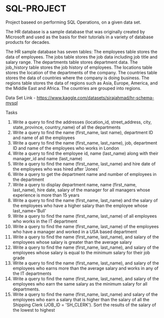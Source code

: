 # SQL-PROJECT


Project baseed on performing SQL Operations, on a given data set. 


The HR database is a sample database that was originally created by Microsoft and used as the basis for their tutorials in a variety of database products for decades.

The HR sample database has seven tables:
The employees table stores the data of employees.
The jobs table stores the job data including job title and salary range.
The departments table stores department data.
The job_history table stores the job history of employees.
The locations table stores the location of the departments of the company.
The countries table stores the data of countries where the company is doing business.
The regions table stores the data of regions such as Asia, Europe, America, and the Middle East and Africa. The countries are grouped into regions.

Data Set Link - https://www.kaggle.com/datasets/sirajahmad/hr-schema-mysql

Tasks

1. Write a query to find the addresses (location_id, street_address, city, state_province, country_name) of all the departments
2. Write a query to find the name (first_name, last name), department ID and name of all the employees
3. Write a query to find the name (first_name, last_name), job, department ID and name of the employees who works in London
4. Write a query to find the employee id, name (last_name) along with their manager_id and name (last_name)
5. Write a query to find the name (first_name, last_name) and hire date of the employees who was hired after 'Jones'
6. Write a query to get the department name and number of employees in the department
7. Write a query to display department name, name (first_name, last_name), hire date, salary of the manager for all managers whose experience is more than 15 years
8. Write a query to find the name (first_name, last_name) and the salary of the employees who have a higher salary than the employee whose last_name='Bull'
9. Write a query to find the name (first_name, last_name) of all employees who works in the IT department
10. Write a query to find the name (first_name, last_name) of the employees who have a manager and worked in a USA based department
11. Write a query to find the name (first_name, last_name), and salary of the employees whose salary is greater than the average salary
12. Write a query to find the name (first_name, last_name), and salary of the employees whose salary is equal to the minimum salary for their job grade
13. Write a query to find the name (first_name, last_name), and salary of the employees who earns more than the average salary and works in any of the IT departments
14. Write a query to find the name (first_name, last_name), and salary of the employees who earn the same salary as the minimum salary for all departments.
15. Write a query to find the name (first_name, last_name) and salary of the employees who earn a salary that is higher than the salary of all the Shipping Clerk (JOB_ID = 'SH_CLERK'). Sort the results of the salary of the lowest to highest 
